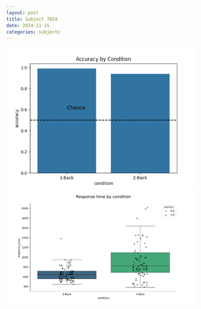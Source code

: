```yaml
---
layout: post
title: Subject 7024
date: 2024-11-15
categories: subjects
---
```


![](data/7024/run-10/7024_ATS_acc.png)
![](data/7024/run-10/7024_ATS_rt.png)
